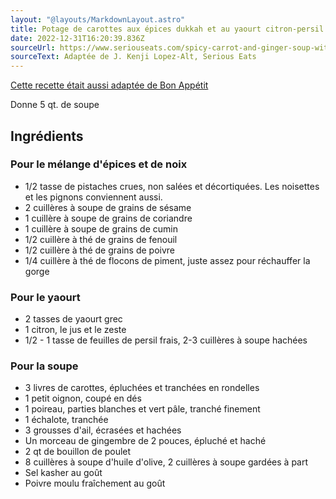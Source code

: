 ```yaml
---
layout: "@layouts/MarkdownLayout.astro"
title: Potage de carottes aux épices dukkah et au yaourt citron-persil
date: 2022-12-31T16:20:39.836Z
sourceUrl: https://www.seriouseats.com/spicy-carrot-and-ginger-soup-with-harissa
sourceText: Adaptée de J. Kenji Lopez-Alt, Serious Eats
---
```

[Cette recette était aussi adaptée de Bon Appétit](https://www.bonappetit.com/recipe/roasted-carrot-soup-with-dukkah-spice-and-yogurt)

Donne 5 qt. de soupe

## Ingrédients

### Pour le mélange d'épices et de noix

* 1/2 tasse de pistaches crues, non salées et décortiquées. Les noisettes et les pignons conviennent aussi.
* 2 cuillères à soupe de grains de sésame
* 1 cuillère à soupe de grains de coriandre
* 1 cuillère à soupe de grains de cumin
* 1/2 cuillère à thé de grains de fenouil
* 1/2 cuillère à thé de grains de poivre
* 1/4 cuillère à thé de flocons de piment, juste assez pour réchauffer la gorge

### Pour le yaourt

* 2 tasses de yaourt grec
* 1 citron, le jus et le zeste
* 1/2 - 1 tasse de feuilles de persil frais, 2-3 cuillères à soupe hachées

### Pour la soupe

* 3 livres de carottes, épluchées et tranchées en rondelles
* 1 petit oignon, coupé en dés
* 1 poireau, parties blanches et vert pâle, tranché finement
* 1 échalote, tranchée
* 3 grousses d'ail, écrasées et hachées
* Un morceau de gingembre de 2 pouces, épluché et haché
* 2 qt de bouillon de poulet
* 8 cuillères à soupe d'huile d'olive, 2 cuillères à soupe gardées à part
* Sel kasher au goût
* Poivre moulu fraîchement au goût